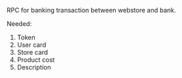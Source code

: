 RPC for banking transaction between webstore and bank.

Needed:
1. Token
2. User card
3. Store card
4. Product cost
5. Description